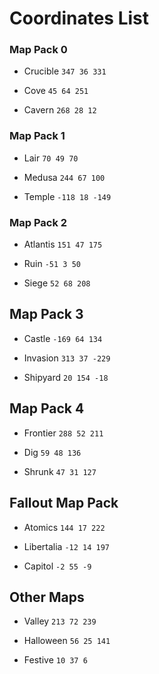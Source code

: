 # Coordinates List

### Map Pack 0

- Crucible `347 36 331`

- Cove `45 64 251`

- Cavern `268 28 12`

### Map Pack 1

- Lair `70 49 70`

- Medusa `244 67 100`

- Temple `-118 18 -149`

### Map Pack 2

- Atlantis `151 47 175`

- Ruin `-51 3 50`

- Siege `52 68 208`

## Map Pack 3

- Castle `-169 64 134`

- Invasion `313 37 -229`

- Shipyard `20 154 -18`

## Map Pack 4

- Frontier `288 52 211`

- Dig `59 48 136`

- Shrunk `47 31 127`

## Fallout Map Pack

- Atomics `144 17 222`

- Libertalia `-12 14 197`

- Capitol `-2 55 -9`

## Other Maps

- Valley `213 72 239`

- Halloween `56 25 141`

- Festive `10 37 6`